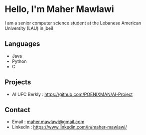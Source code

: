 # Hello, I'm Maher Mawlawi

I am a senior computer science student at the Lebanese American University (LAU) in jbeil  

## Languages

- Java
- Python 
- C

## Projects

<!-- - Software Engeneering : -->
- AI UFC Berkly : https://github.com/POENIXMAN/AI-Project
<!-- - Parallel image Processing :    -->

## Contact

- Email : maher.mawlawi@gmail.com 
- LinkedIn : https://www.linkedin.com/in/maher-mawlawi/

<!--
**mmawlawi/mmawlawi** is a ✨ _special_ ✨ repository because its `README.md` (this file) appears on your GitHub profile.

Here are some ideas to get you started:

- 🔭 I’m currently working on ...
- 🌱 I’m currently learning ...
- 👯 I’m looking to collaborate on ...
- 🤔 I’m looking for help with ...
- 💬 Ask me about ...
- 📫 How to reach me: ...
- 😄 Pronouns: ...
- ⚡ Fun fact: ...
-->

